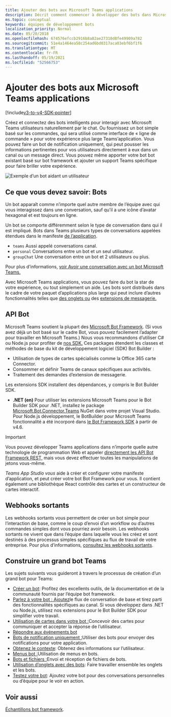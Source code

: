 ```yaml
---
title: Ajouter des bots aux Microsoft Teams applications
description: Décrit comment commencer à développer des bots dans Microsoft Teams
ms.topic: conceptual
keywords: équipes de développement bots
localization_priority: Normal
ms.date: 05/20/2018
ms.openlocfilehash: 674576efccb2916b8a82ae27310d8fe49909a782
ms.sourcegitcommit: 51e4a1464ea58c254ad6bd0317aca03ebf6bf1f6
ms.translationtype: MT
ms.contentlocale: fr-FR
ms.lasthandoff: 05/19/2021
ms.locfileid: "52566753"
---
```

# <a name="add-bots-to-microsoft-teams-apps"></a>Ajouter des bots aux Microsoft Teams applications

[!include[v3-to-v4-SDK-pointer](~/includes/v3-to-v4-pointer-bots.md)]

Créez et connectez des bots intelligents pour interagir avec Microsoft Teams utilisateurs naturellement par le chat. Ou fournissez un bot simple basé sur les commandes, qui sera utilisé comme interface de « ligne de commande » pour votre expérience plus large Teams’application. Vous pouvez faire un bot de notification uniquement, qui peut pousser les informations pertinentes pour vos utilisateurs directement à eux dans un canal ou un message direct. Vous pouvez même apporter votre bot bot existant basé sur bot framework et ajouter un support Teams spécifique pour faire briller votre expérience.

![Exemple d’un bot aidant un utilisateur](~/assets/images/bot_example.png)

## <a name="what-you-need-to-know-bots"></a>Ce que vous devez savoir: Bots

Un bot apparaît comme n’importe quel autre membre de l’équipe avec qui vous interagissez dans une conversation, sauf qu’il a une icône d’avatar hexagonal et est toujours en ligne.

Un bot se comporte différemment selon le type de conversation dans qui il est impliqué. Bots dans Teams plusieurs types de conversations appelées étendues dans le manifeste [de l’application](~/resources/schema/manifest-schema.md).

* `teams` Aussi appelé conversations canal.
* `personal` Conversations entre un bot et un seul utilisateur.
* `groupChat` Une conversation entre un bot et 2 utilisateurs ou plus.

Pour plus d’informations, [voir Avoir une conversation avec un bot Microsoft Teams.](~/resources/bot-v3/bot-conversations/bots-conversations.md)

Avec Microsoft Teams applications, vous pouvez faire du bot la star de votre expérience, ou tout simplement un aide. Les bots sont distribués dans le cadre de votre paquet d’applications plus large qui peut inclure d’autres fonctionnalités telles que [des onglets ou](~/tabs/what-are-tabs.md) des [extensions de messagerie.](~/messaging-extensions/what-are-messaging-extensions.md)

## <a name="bot-apis"></a>API Bot

Microsoft Teams soutient la plupart des [Microsoft Bot Framework](https://dev.botframework.com/). (Si vous avez déjà un bot basé sur le cadre Bot, vous pouvez facilement l’adapter pour travailler en Microsoft Teams.) Nous vous recommandons d’utiliser C# ou Node.js pour profiter de [nos SDK.](/microsoftteams/platform/#pivot=sdk-tools) Ces packages étendent les classes et méthodes de base du kit de développement logiciel (SDK) Bot Builder :

* Utilisation de types de cartes spécialisés comme la Office 365 carte Connector.
* Consommer et définir Teams de canaux spécifiques aux activités.
* Traitement des demandes d’extension de messagerie.

Les extensions SDK installent des dépendances, y compris le Bot Builder SDK.

* **.NET (en)** Pour utiliser les extensions Microsoft Teams pour le Bot Builder SDK pour .NET, installez le package [Microsoft.Bot.Connector.Teams](https://www.nuget.org/packages/Microsoft.Bot.Connector.Teams) NuGet dans votre projet Visual Studio. Pour Node.js développement, le BotBuilder pour Microsoft Teams fonctionnalité a été incorporé dans [le Bot Framework SDK](https://github.com/microsoft/botframework-sdk) à partir de v4.6.

> [!IMPORTANT]
> Vous pouvez développer Teams applications dans n’importe quelle autre technologie de programmation Web et appeler [directement les API Bot Framework REST,](/bot-framework/rest-api/bot-framework-rest-overview) mais vous devez effectuer toutes les manipulations de jetons vous-même.

*Teams App Studio vous* aide à créer et configurer votre manifeste d’application, et peut créer votre bot Bot Framework pour vous. Il contient également une bibliothèque React contrôle des cartes et un constructeur de cartes interactif.

## <a name="outgoing-webhooks"></a>Webhooks sortants

Les webhooks sortants vous permettent de créer un bot simple pour l’interaction de base, comme le coup d’envoi d’un workflow ou d’autres commandes simples dont vous pourriez avoir besoin. Les webhooks sortants ne vivent que dans l’équipe dans laquelle vous les créez et sont destinés à des processus simples spécifiques au flux de travail de votre entreprise. Pour plus d’informations, [consultez les webhooks sortants](~/webhooks-and-connectors/how-to/add-outgoing-webhook.md).

## <a name="build-a-great-teams-bot"></a>Construire un grand bot Teams

Les sujets suivants vous guideront à travers le processus de création d’un grand bot pour Teams:

* [Créer un bot](~/resources/bot-v3/bots-create.md): Profitez des excellents outils, de la documentation et de la communauté fournis par l’équipe bot framework.
* [Parlez à votre bot : Ajoutez](~/resources/bot-v3/bot-conversations/bots-conversations.md)le flux de conversation de base et tirez parti des fonctionnalités spécifiques au canal. Si vous développez dans .NET ou Node.js, utilisez nos extensions pour le Bot Builder SDK pour simplifier votre travail.
* [Utilisation de cartes dans votre bot :](~/resources/bot-v3/bots-cards.md)Concevoir des cartes pour communiquer et accepter la réponse de l’utilisateur.
* [Répondre aux événements bot](~/resources/bot-v3/bots-notifications.md)
* [Bots de notification uniquement :](~/resources/bot-v3/bots-notification-only.md)Utiliser des bots pour envoyer des notifications pour votre application.
* [Obtenez le contexte](~/resources/bot-v3/bots-context.md): Obtenez des informations sur l’utilisateur.
* [Menus bot :](~/resources/bot-v3/bots-menus.md)Utilisation de menus en bots.
* [Bots et fichiers :](~/resources/bot-v3/bots-files.md)Envoi et réception de fichiers de bots.
* [Utilisation d’onglets avec des bots](~/resources/bot-v3/bots-with-tabs.md): Faire travailler ensemble les onglets et les bots.
* [Testez votre bot](~/resources/bot-v3/bots-test.md): Ajoutez votre bot pour des conversations personnelles ou d’équipe pour le voir en action.

## <a name="see-also"></a>Voir aussi

[Échantillons bot framework](https://github.com/Microsoft/BotBuilder-Samples/blob/master/README.md).